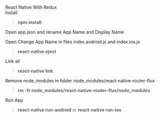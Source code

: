 React Native With Redux <br/>
Install
<p>
	<blockquote>
		<strong>npm install</strong>
		<br/>
	</blockquote>
</p>
<p>
	Open app.json and rename App Name and Display Name
</p>

<p>
	Open Change App Name in files index.android.js and index.ios.js
</p>

<p>
	<blockquote>
		<strong>react-native eject</strong>
	</blockquote>
</p>
Link all
<p>
	<blockquote>
		<strong>react-native link</strong>
	</blockquote>
</p>
<p>
	Remove node_modules in folder node_modules/react-native-router-flux 
	<blockquote>
        <strong>rm -fr node_modules/react-native-router-flux/node_modules</strong>
    </blockquote>
</p>

<p>
Run App
	<blockquote>
		<strong>react-native run-android</strong>  or <strong>react-native run-ios</strong>
	</blockquote>
</p>